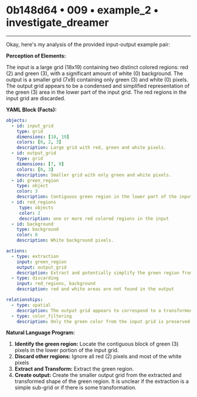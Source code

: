 # 0b148d64 • 009 • example_2 • investigate_dreamer

---
Okay, here's my analysis of the provided input-output example pair:

**Perception of Elements:**

The input is a large grid (18x19) containing two distinct colored regions: red (2) and green (3), with a significant amount of white (0) background. The output is a smaller grid (7x9) containing only green (3) and white (0) pixels. The output grid appears to be a condensed and simplified representation of the green (3) area in the lower part of the input grid. The red regions in the input grid are discarded.

**YAML Block (Facts):**



```yaml
objects:
  - id: input_grid
    type: grid
    dimensions: [18, 19]
    colors: [0, 2, 3]
    description: Large grid with red, green and white pixels.
  - id: output_grid
    type: grid
    dimensions: [7, 9]
    colors: [0, 3]
    description: Smaller grid with only green and white pixels.
  - id: green_region
    type: object
    color: 3
    description: Contiguous green region in the lower part of the input grid.
  - id: red_regions
     type: objects
     color: 2
     description: one or more red colored regions in the input
  - id: background
    type: background
    color: 0
    description: White background pixels.

actions:
  - type: extraction
    input: green_region
    output: output_grid
    description: Extract and potentially simplify the green region from the input grid.
  - type: discarding
    input: red_regions, background
    description: red and white areas are not found in the output

relationships:
  - type: spatial
    description: The output grid appears to correspond to a transformed version of the green region within the input grid.
  - type: color_filtering
    description: Only the green color from the input grid is preserved (and possibly simplified) in the output. Red and much of the white are removed.

```



**Natural Language Program:**

1.  **Identify the green region:** Locate the contiguous block of green (3) pixels in the lower portion of the input grid.
2.  **Discard other regions:** Ignore all red (2) pixels and most of the white pixels
3.  **Extract and Transform:** Extract the green region.
4.  **Create output:** Create the smaller output grid from the extracted and transformed shape of the green region. It is unclear if the extraction is a simple sub-grid or if there is some transformation.


